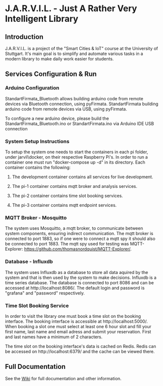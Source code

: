 # J.A.R.V.I.L. - Just A Rather Very Intelligent Library

## Introduction

J.A.R.V.I.L. is a project of the "Smart Cities & IoT" course at the University of Stuttgart. It's main goal is to simplify and automate various tasks in a modern library to make daily work easier for students.

## Services Configuration & Run

### Arduino Configuration

StandartFirmata_Bluetooth allows building arduino code from remote devices via Bluetooth connection, using pyFirmata. 
StandartFirmata building arduino code from remote devices via USB, using pyFirmata.

To configure a new arduino device, please build the StandartFirmata_Bluetooth.ino or StandartFirmata.ino via Arduino IDE USB connection

### System Setup Instructions

To setup the system one needs to start the containers in each pi folder, under jarvil\docker, on their respective Raspberry Pi's. In order to run a container one must run "docker-compose up -d" in its directory. Each container contains the following:

1. The development container contains all services for live development.

2. The pi-1 container contains mqtt broker and analysis services.

3. The pi-2 container contains time slot booking services.

4. The pi-3 container contains mqtt endpoint services.

### MQTT Broker - Mosquitto 

The system uses Mosquitto, a mqtt broker, to communicate between system components, ensuring indirect communication. The mqtt broker is connected to port 1883, so if one were to connect a mqtt spy it should also be connected to port 1883. The mqtt spy used for testing was MQTT-Explorer: https://github.com/thomasnordquist/MQTT-Explorer/.

### Database - Influxdb

The system uses Influxdb as a database to store all data aquired by the system and that is then used by the system to make decisions. Influxdb is a time series database. The database is connected to port 8086 and can be accessed at http://localhost:8086/. The default login and password is "grafana" and "password" respectively.

### Time Slot Booking Service

In order to visit the library one must book a time slot on the booking interface. The booking interface is accessible at http://localhost:5000/. When booking a slot one must select at least one 6 hour slot and fill your first name, last name and email adress and submit your reservation. First and last names have a minimum of 2 characters.

The time slot on the booking interface's data is cached on Redis. Redis can be accessed on http://localhost:6379/ and the cache can be viewed there.

## Full Documentation

See the [Wiki](https://github.com/mario-r99/smart-office/wiki/) for full documentation and other information.
